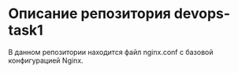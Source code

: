 # Описание репозитория devops-task1

В данном репозитории находится файл nginx.conf с базовой конфигурацией Nginx.

